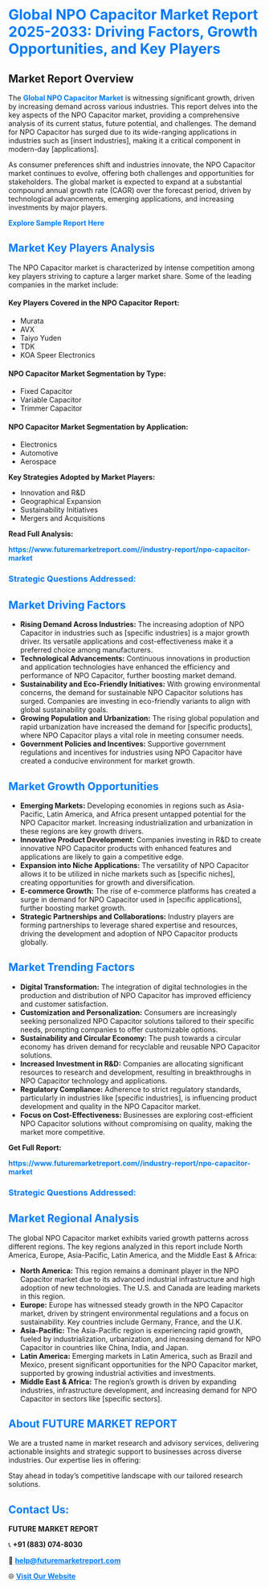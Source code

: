 <h1 style="color: #007BFF;">Global NPO Capacitor Market Report 2025-2033: Driving Factors, Growth Opportunities, and Key Players</h1>

<section id="overview">
<h2>Market Report Overview</h2>
<p>The <a href="https://www.futuremarketreport.com//industry-report/npo-capacitor-market" style="color: #007BFF; text-decoration: none;"><strong>Global NPO Capacitor Market</strong></a> is witnessing significant growth, driven by increasing demand across various industries. This report delves into the key aspects of the NPO Capacitor market, providing a comprehensive analysis of its current status, future potential, and challenges. The demand for NPO Capacitor has surged due to its wide-ranging applications in industries such as [insert industries], making it a critical component in modern-day [applications].</p>
<p>As consumer preferences shift and industries innovate, the NPO Capacitor market continues to evolve, offering both challenges and opportunities for stakeholders. The global market is expected to expand at a substantial compound annual growth rate (CAGR) over the forecast period, driven by technological advancements, emerging applications, and increasing investments by major players.</p>
</section>

<section id="overview">
<p><a href="https://www.futuremarketreport.com//request-sample/reportId=76292" style="color: #007BFF; text-decoration: none;"><strong>Explore Sample Report Here</strong></a></p>
</section>

<section id="key-players">
<h2 style="color: #007BFF;">Market Key Players Analysis</h2>
<p>The NPO Capacitor market is characterized by intense competition among key players striving to capture a larger market share. Some of the leading companies in the market include:</p>
<h4>Key Players Covered in the NPO Capacitor Report:</h4>
<ul><li>Murata</li><li>AVX</li><li>Taiyo Yuden</li><li>TDK</li><li>KOA Speer Electronics</li></ul>
<h4>NPO Capacitor Market Segmentation by Type:</h4>
<ul><li>Fixed Capacitor</li><li>Variable Capacitor</li><li>Trimmer Capacitor</li></ul>

<h4>NPO Capacitor Market Segmentation by Application:</h4>
<ul><li>Electronics</li><li>Automotive</li><li>Aerospace</li></ul>
<p><strong>Key Strategies Adopted by Market Players:</strong></p>
<ul>
<li>Innovation and R&D</li>
<li>Geographical Expansion</li>
<li>Sustainability Initiatives</li>
<li>Mergers and Acquisitions</li>
</ul>
</section>

<section>
<p><strong>Read Full Analysis: </strong></p><a href="https://www.futuremarketreport.com//industry-report/npo-capacitor-market" style="color: #007BFF; text-decoration: none;"><strong>https://www.futuremarketreport.com//industry-report/npo-capacitor-market</strong></a>
<h3 style="color: #007BFF;">Strategic Questions Addressed:</h3>
</section>

<section id="driving-factors">
<h2 style="color: #007BFF;">Market Driving Factors</h2>
<ul>
<li><strong>Rising Demand Across Industries:</strong> The increasing adoption of NPO Capacitor in industries such as [specific industries] is a major growth driver. Its versatile applications and cost-effectiveness make it a preferred choice among manufacturers.</li>
<li><strong>Technological Advancements:</strong> Continuous innovations in production and application technologies have enhanced the efficiency and performance of NPO Capacitor, further boosting market demand.</li>
<li><strong>Sustainability and Eco-Friendly Initiatives:</strong> With growing environmental concerns, the demand for sustainable NPO Capacitor solutions has surged. Companies are investing in eco-friendly variants to align with global sustainability goals.</li>
<li><strong>Growing Population and Urbanization:</strong> The rising global population and rapid urbanization have increased the demand for [specific products], where NPO Capacitor plays a vital role in meeting consumer needs.</li>
<li><strong>Government Policies and Incentives:</strong> Supportive government regulations and incentives for industries using NPO Capacitor have created a conducive environment for market growth.</li>
</ul>
</section>

<section id="growth-opportunities">
<h2 style="color: #007BFF;">Market Growth Opportunities</h2>
<ul>
<li><strong>Emerging Markets:</strong> Developing economies in regions such as Asia-Pacific, Latin America, and Africa present untapped potential for the NPO Capacitor market. Increasing industrialization and urbanization in these regions are key growth drivers.</li>
<li><strong>Innovative Product Development:</strong> Companies investing in R&D to create innovative NPO Capacitor products with enhanced features and applications are likely to gain a competitive edge.</li>
<li><strong>Expansion into Niche Applications:</strong> The versatility of NPO Capacitor allows it to be utilized in niche markets such as [specific niches], creating opportunities for growth and diversification.</li>
<li><strong>E-commerce Growth:</strong> The rise of e-commerce platforms has created a surge in demand for NPO Capacitor used in [specific applications], further boosting market growth.</li>
<li><strong>Strategic Partnerships and Collaborations:</strong> Industry players are forming partnerships to leverage shared expertise and resources, driving the development and adoption of NPO Capacitor products globally.</li>
</ul>
</section>

<section id="trending-factors">
<h2 style="color: #007BFF;">Market Trending Factors</h2>
<ul>
<li><strong>Digital Transformation:</strong> The integration of digital technologies in the production and distribution of NPO Capacitor has improved efficiency and customer satisfaction.</li>
<li><strong>Customization and Personalization:</strong> Consumers are increasingly seeking personalized NPO Capacitor solutions tailored to their specific needs, prompting companies to offer customizable options.</li>
<li><strong>Sustainability and Circular Economy:</strong> The push towards a circular economy has driven demand for recyclable and reusable NPO Capacitor solutions.</li>
<li><strong>Increased Investment in R&D:</strong> Companies are allocating significant resources to research and development, resulting in breakthroughs in NPO Capacitor technology and applications.</li>
<li><strong>Regulatory Compliance:</strong> Adherence to strict regulatory standards, particularly in industries like [specific industries], is influencing product development and quality in the NPO Capacitor market.</li>
<li><strong>Focus on Cost-Effectiveness:</strong> Businesses are exploring cost-efficient NPO Capacitor solutions without compromising on quality, making the market more competitive.</li>
</ul>
</section>

<section>
<p><strong>Get Full Report: </strong></p><a href="https://www.futuremarketreport.com//industry-report/npo-capacitor-market" style="color: #007BFF; text-decoration: none;"><strong>https://www.futuremarketreport.com//industry-report/npo-capacitor-market</strong></a>
<h3 style="color: #007BFF;">Strategic Questions Addressed:</h3>
</section>


<section id="regional-analysis">
<h2 style="color: #007BFF;">Market Regional Analysis</h2>
<p>The global NPO Capacitor market exhibits varied growth patterns across different regions. The key regions analyzed in this report include North America, Europe, Asia-Pacific, Latin America, and the Middle East & Africa:</p>
<ul>
<li><strong>North America:</strong> This region remains a dominant player in the NPO Capacitor market due to its advanced industrial infrastructure and high adoption of new technologies. The U.S. and Canada are leading markets in this region.</li>
<li><strong>Europe:</strong> Europe has witnessed steady growth in the NPO Capacitor market, driven by stringent environmental regulations and a focus on sustainability. Key countries include Germany, France, and the U.K.</li>
<li><strong>Asia-Pacific:</strong> The Asia-Pacific region is experiencing rapid growth, fueled by industrialization, urbanization, and increasing demand for NPO Capacitor in countries like China, India, and Japan.</li>
<li><strong>Latin America:</strong> Emerging markets in Latin America, such as Brazil and Mexico, present significant opportunities for the NPO Capacitor market, supported by growing industrial activities and investments.</li>
<li><strong>Middle East & Africa:</strong> The region’s growth is driven by expanding industries, infrastructure development, and increasing demand for NPO Capacitor in sectors like [specific sectors].</li>
</ul>
</section>

<footer>
<h2 style="color: #007BFF;">About FUTURE MARKET REPORT</h2>
<p>We are a trusted name in market research and advisory services, delivering actionable insights and strategic support to businesses across diverse industries. Our expertise lies in offering:</p>

<p>Stay ahead in today’s competitive landscape with our tailored research solutions.</p>

<h2 style="color: #007BFF;">Contact Us:</h2>
<p><strong>FUTURE MARKET REPORT</strong></p>
<p>📞 <strong>+91 (883) 074-8030</strong></p>
<p>📧 <strong><a href="mailto:help@futuremarketreport.com" style="color: #007BFF;">help@futuremarketreport.com</a></strong></p>
<p>🌐 <strong><a href="https://www.futuremarketreport.com/" style="color: #007BFF;">Visit Our Website</a></strong></p>
</footer>